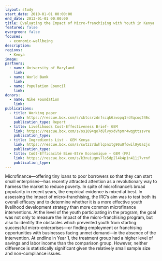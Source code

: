 ```yaml
---
layout: study
start_date: 2010-01-01 00:00:00
end_date: 2013-01-01 00:00:00
title: Evaluating the Impact of Micro-franchising with Youth in Kenya
featured: false
evergreen: false
focuses:
  - economic-wellbeing
description:
regions:
  - Kenya
image:
partners:
  - name: University of Maryland
    link:
  - name: World Bank
    link:
  - name: Population Council
    link:
donors:
  - name: Nike Foundation
    link:
publications:
  - title: Working paper
    link: https://rescue.box.com/s/xbtcsrzdnfscqk6zwopq1rd4qcoq246c
    publication_type: Report
  - title: Livelihoods Cost-Effectiveness Brief- GEM
    link: https://rescue.box.com/s/os1094qo7d8lvyxdvhpmr4wqgttssvre
    publication_type:
  - title: Ingredients List - GEM Kenya
    link: https://rescue.box.com/s/swtzz7dwhlq5nxtg90u0fowil0y0azjs
    publication_type:
  - title: Coût-Efficacité Bien-Etre Economique – GEM (FR)
    link: https://rescue.box.com/s/k3nuiugnv7lo5dp2l4k4p1n411i7vrnf
    publication_type:
---
```

Microfinance—offering tiny loans to poor borrowers so that they can start small enterprises—has recently attracted attention as a revolutionary way to harness the market to reduce poverty. In spite of microfinance’s broad popularity in recent years, the empirical evidence is mixed at best. In assessing the impact of micro-franchising, the IRC’s aim was to test both its overall efficacy and to determine whether it is a more effective youth livelihood development strategy than more common microfinance interventions. At the level of the youth participating in the program, the goal was not only to measure the impact of the micro-franchising program, but also to identify the obstacles which prevented youth from starting successful micro-enterprises—or finding employment or franchising opportunities with businesses facing unmet demand—in the absence of the intervention. At endline in Year 1, the treatment group had a higher level of savings and labor income than the comparison group. However, neither difference is statistically significant given the relatively small sample size and non-compliance issues.